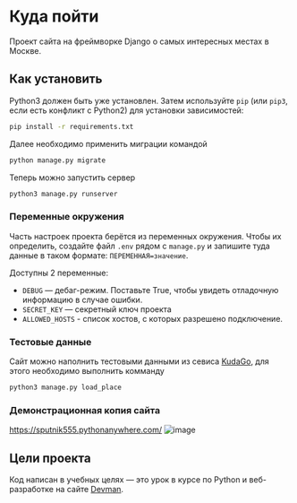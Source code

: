 # Куда пойти

Проект сайта на фреймворке Django о самых интересных местах в Москве.

## Как установить

Python3 должен быть уже установлен. 
Затем используйте `pip` (или `pip3`, если есть конфликт с Python2) для установки зависимостей:
```bash
pip install -r requirements.txt
```
Далее необходимо применить миграции командой
```bash
python manage.py migrate
```
Теперь можно запустить сервер
```bash
python3 manage.py runserver
```

### Переменные окружения

Часть настроек проекта берётся из переменных окружения. Чтобы их определить, создайте файл `.env` рядом с `manage.py` и запишите туда данные в таком формате: `ПЕРЕМЕННАЯ=значение`.

Доступны 2 переменные:
- `DEBUG` — дебаг-режим. Поставьте True, чтобы увидеть отладочную информацию в случае ошибки.
- `SECRET_KEY` — секретный ключ проекта
- `ALLOWED_HOSTS` - список хостов, с которых разрешено подключение.

### Тестовые данные
Сайт можно наполнить тестовыми данными из севиса [KudaGo](https://kudago.com/), для этого необходимо выполнить комманду
```bash
python3 manage.py load_place
```

### Демонстрационная копия сайта
https://sputnik555.pythonanywhere.com/
![image](https://user-images.githubusercontent.com/79382246/187556064-1f6cc865-4658-4e74-bf84-e6dbfa82f28e.png)
## Цели проекта

Код написан в учебных целях — это урок в курсе по Python и веб-разработке на сайте [Devman](https://dvmn.org).
